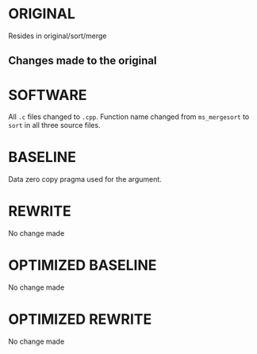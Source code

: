 # ORIGINAL
Resides in original/sort/merge

## Changes made to the original

# SOFTWARE
All `.c` files changed to `.cpp`.
Function name changed from `ms_mergesort` to `sort` in all three source files.

# BASELINE
Data zero copy pragma used for the argument.

# REWRITE
No change made

# OPTIMIZED BASELINE
No change made

# OPTIMIZED REWRITE
No change made
